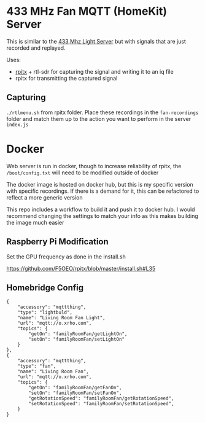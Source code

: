 # 433 MHz Fan MQTT (HomeKit) Server

This is similar to the [433 Mhz Light Server](https://github.com/drakeapps/light-server) but with signals that are just recorded and replayed.

Uses:
* [rpitx](https://github.com/F5OEO/rpitx/) + rtl-sdr for capturing the signal and writing it to an iq file
* rpitx for transmitting the captured signal

## Capturing 

`./rtlmenu.sh` from rpitx folder. Place these recordings in the `fan-recordings` folder and match them up to the action you want to perform in the server `index.js`

# Docker

Web server is run in docker, though to increase reliability of rpitx, the `/boot/config.txt` will need to be modified outside of docker

The docker image is hosted on docker hub, but this is my specific version with specific recordings. If there is a demand for it, this can be refactored to reflect a more generic version

This repo includes a workflow to build it and push it to docker hub. I would recommend changing the settings to match your info as this makes building the image much easier

## Raspberry Pi Modification

Set the GPU frequency as done in the install.sh

https://github.com/F5OEO/rpitx/blob/master/install.sh#L35

## Homebridge Config

```
{
	"accessory": "mqttthing",
	"type": "lightbuld",
	"name": "Living Room Fan Light",
	"url": "mqtt://o.xrho.com",
	"topics": {
		"getOn": "familyRoomFan/getLightOn",
		"setOn": "familyRoomFan/setLightOn"
	}
},
{
	"accessory": "mqttthing",
	"type": "fan",
	"name": "Living Room Fan",
	"url": "mqtt://o.xrho.com",
	"topics": {
		"getOn": "familyRoomFan/getFanOn",
		"setOn": "familyRoomFan/setFanOn",
		"getRotationSpeed": "familyRoomFan/getRotationSpeed",
		"setRotationSpeed": "familyRoomFan/setRotationSpeed",
	}
}
```